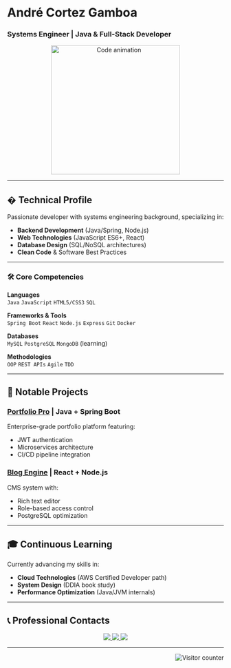 # André Cortez Gamboa
### Systems Engineer | Java & Full-Stack Developer

<p align="center">
  <img width="300" src="https://media.giphy.com/media/L1R1tvI9svkIWwpVYr/giphy.gif" alt="Code animation">
</p>

---

## � Technical Profile

Passionate developer with systems engineering background, specializing in:
- **Backend Development** (Java/Spring, Node.js)
- **Web Technologies** (JavaScript ES6+, React)
- **Database Design** (SQL/NoSQL architectures)
- **Clean Code** & Software Best Practices

---

### 🛠 Core Competencies

**Languages**  
`Java` `JavaScript` `HTML5/CSS3` `SQL`

**Frameworks & Tools**  
`Spring Boot` `React` `Node.js` `Express` `Git` `Docker` 

**Databases**  
`MySQL` `PostgreSQL` `MongoDB` (learning)

**Methodologies**  
`OOP` `REST APIs` `Agile` `TDD` 

---

## 🔨 Notable Projects

### [Portfolio Pro](https://github.com/Serviq-droid/portfolio) | Java + Spring Boot
Enterprise-grade portfolio platform featuring:
- JWT authentication
- Microservices architecture
- CI/CD pipeline integration

### [Blog Engine](https://github.com/Serviq-droid/blog-java) | React + Node.js
CMS system with:
- Rich text editor
- Role-based access control
- PostgreSQL optimization

---

## 🎓 Continuous Learning

Currently advancing my skills in:
- **Cloud Technologies** (AWS Certified Developer path)
- **System Design** (DDIA book study)
- **Performance Optimization** (Java/JVM internals)

---

## 📞 Professional Contacts

<p align="center">
  <a href="mailto:andrecortez889@gmail.com">
    <img src="https://img.shields.io/badge/Email-Proposal%20Inquiry-important?style=for-the-badge&logo=protonmail" />
  </a>
  <a href="https://linkedin.com/in/serviq-droid">
    <img src="https://img.shields.io/badge/LinkedIn-Connect%20Professionally-informational?style=for-the-badge&logo=linkedin" />
  </a>
  <a href="https://github.com/Serviq-droid">
    <img src="https://img.shields.io/badge/GitHub-Review%20Code-success?style=for-the-badge&logo=github" />
  </a>
</p>

---

<p align="right">
  <img src="https://komarev.com/ghpvc/?username=Serviq-droid&label=Profile+Views&style=flat-square&color=blue" alt="Visitor counter" />
</p>
